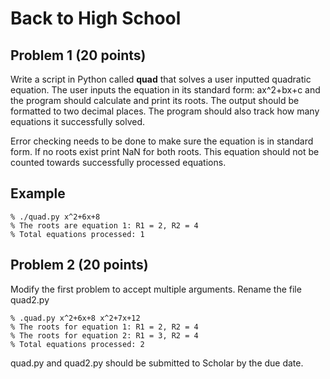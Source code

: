 Back to High School
=====================

Problem 1 (20 points)
----------------------  

Write a script in Python called <b>quad</b> that solves a user inputted quadratic equation. The user inputs the equation in its standard form: ax^2+bx+c and the program should calculate and print its roots. The output should be formatted to two decimal places. The program should also track how many equations it successfully solved.

Error checking needs to be done to make sure the equation is in standard form. If no roots exist print NaN for both roots. This equation should not be counted towards successfully processed equations.

Example
--------  
	% ./quad.py x^2+6x+8
	% The roots are equation 1: R1 = 2, R2 = 4
	% Total equations processed: 1



Problem 2 (20 points)
----------------------
Modify the first problem to accept multiple arguments. Rename the file quad2.py  

	% .quad.py x^2+6x+8 x^2+7x+12
	% The roots for equation 1: R1 = 2, R2 = 4
	% The roots for equation 2: R1 = 3, R2 = 4
	% Total equations processed: 2

quad.py and quad2.py should be submitted to Scholar by the due date.